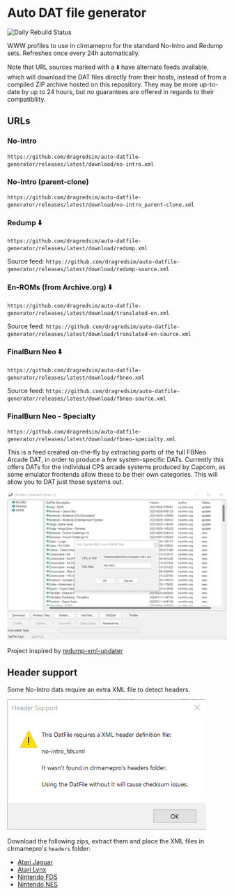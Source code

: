 # Auto DAT file generator

![Daily Rebuild Status](https://github.com/dragredsim/auto-datfile-generator/actions/workflows/daily-rebuild.yml/badge.svg)

WWW profiles to use in clrmamepro for the standard No-Intro and Redump sets.
Refreshes once every 24h automatically.

Note that URL sources marked with a ⬇️ have alternate feeds available, which will download the DAT files directly from their hosts, instead of from a compiled ZIP archive hosted on this repository. They may be more up-to-date by up to 24 hours, but no guarantees are offered in regards to their compatibility.

## URLs

### No-Intro

`https://github.com/dragredsim/auto-datfile-generator/releases/latest/download/no-intro.xml`

### No-Intro (parent-clone)

`https://github.com/dragredsim/auto-datfile-generator/releases/latest/download/no-intro_parent-clone.xml`

### Redump ⬇️

`https://github.com/dragredsim/auto-datfile-generator/releases/latest/download/redump.xml`

Source feed: `https://github.com/dragredsim/auto-datfile-generator/releases/latest/download/redump-source.xml`

### En-ROMs (from Archive.org) ⬇️

`https://github.com/dragredsim/auto-datfile-generator/releases/latest/download/translated-en.xml`

Source feed: `https://github.com/dragredsim/auto-datfile-generator/releases/latest/download/translated-en-source.xml`

### FinalBurn Neo ⬇️

`https://github.com/dragredsim/auto-datfile-generator/releases/latest/download/fbneo.xml`

Source feed: `https://github.com/dragredsim/auto-datfile-generator/releases/latest/download/fbneo-source.xml`

### FinalBurn Neo - Specialty

`https://github.com/dragredsim/auto-datfile-generator/releases/latest/download/fbneo-specialty.xml`

This is a feed created on-the-fly by extracting parts of the full FBNeo Arcade DAT, in order to produce a few system-specific DATs. Currently this offers DATs for the individual CPS arcade systems produced by Capcom, as some emulator frontends allow these to be their own categories. This will allow you to DAT just those systems out.

<!--- currently disabled

### Hardware Target Game Database

`https://github.com/hugo19941994/auto-datfile-generator/releases/latest/download/smdb.xml`

### Custom dats.site

`https://github.com/hugo19941994/auto-datfile-generator/releases/latest/download/dats-site.xml`

--->

![clrmamepro screenshot](./img/clrmamepro.png)

Project inspired by [redump-xml-updater](https://github.com/bilakispa/redump-xml-updater)

## Header support

Some No-Intro dats require an extra XML file to detect headers.

![clrmamepro header warning screenshot](./img/headers.png)

Download the following zips, extract them and place the XML files in clrmamepro's `headers` folder:

- [Atari Jaguar](https://datomatic.no-intro.org/stuff/header_a7800.zip)
- [Atari Lynx](https://datomatic.no-intro.org/stuff/header_lynx.zip)
- [Nintendo FDS](https://datomatic.no-intro.org/stuff/header_fds.zip)
- [Nintendo NES](https://datomatic.no-intro.org/stuff/header_nes.zip)
